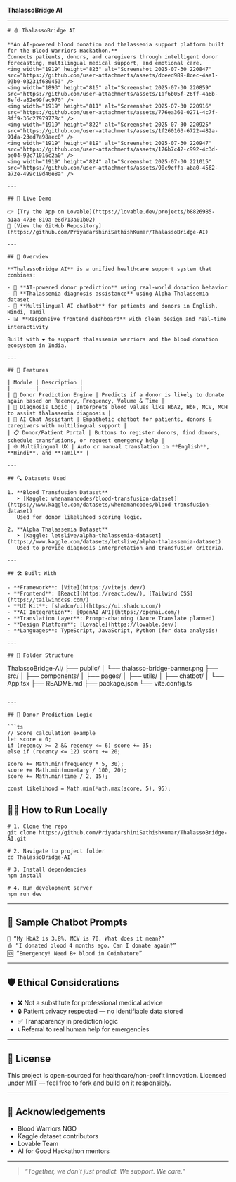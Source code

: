 **ThalassoBridge AI**

---

```
# 🩸 ThalassoBridge AI

**An AI-powered blood donation and thalassemia support platform built for the Blood Warriors Hackathon.**  
Connects patients, donors, and caregivers through intelligent donor forecasting, multilingual medical support, and emotional care.
<img width="1919" height="823" alt="Screenshot 2025-07-30 220847" src="https://github.com/user-attachments/assets/dceed989-8cec-4aa1-93b0-03231f680453" />
<img width="1893" height="815" alt="Screenshot 2025-07-30 220859" src="https://github.com/user-attachments/assets/1af6b05f-26ff-4a6b-8efd-a82e99fac970" />
<img width="1919" height="811" alt="Screenshot 2025-07-30 220916" src="https://github.com/user-attachments/assets/776ea360-0271-4c7f-8ff9-36c27979778c" />
<img width="1919" height="822" alt="Screenshot 2025-07-30 220925" src="https://github.com/user-attachments/assets/1f260163-6722-482a-91da-23ed7a98aec0" />
<img width="1919" height="819" alt="Screenshot 2025-07-30 220947" src="https://github.com/user-attachments/assets/176b7c42-c992-4c3d-be04-92c71016c2a0" />
<img width="1919" height="824" alt="Screenshot 2025-07-30 221015" src="https://github.com/user-attachments/assets/90c9cffa-aba0-4562-a72e-499c19d40e8a" />

---

## 🚀 Live Demo

👉 [Try the App on Lovable](https://lovable.dev/projects/b8826985-a1aa-473e-819a-e8d713a01b02)  
📁 [View the GitHub Repository](https://github.com/PriyadarshiniSathishKumar/ThalassoBridge-AI)

---

## 🧠 Overview

**ThalassoBridge AI** is a unified healthcare support system that combines:

- 🧪 **AI-powered donor prediction** using real-world donation behavior
- 🧬 **Thalassemia diagnosis assistance** using Alpha Thalassemia dataset
- 💬 **Multilingual AI chatbot** for patients and donors in English, Hindi, Tamil
- 📊 **Responsive frontend dashboard** with clean design and real-time interactivity

Built with ❤️ to support thalassemia warriors and the blood donation ecosystem in India.

---

## 🌟 Features

| Module | Description |
|--------|-------------|
| 🎯 Donor Prediction Engine | Predicts if a donor is likely to donate again based on Recency, Frequency, Volume & Time |
| 🧬 Diagnosis Logic | Interprets blood values like HbA2, HbF, MCV, MCH to assist thalassemia diagnosis |
| 💬 AI Chat Assistant | Empathetic chatbot for patients, donors & caregivers with multilingual support |
| 📋 Donor/Patient Portal | Buttons to register donors, find donors, schedule transfusions, or request emergency help |
| 🌐 Multilingual UX | Auto or manual translation in **English**, **Hindi**, and **Tamil** |

---

## 🔍 Datasets Used

1. **Blood Transfusion Dataset**  
   ➤ [Kaggle: whenamancodes/blood-transfusion-dataset](https://www.kaggle.com/datasets/whenamancodes/blood-transfusion-dataset)  
   Used for donor likelihood scoring logic.

2. **Alpha Thalassemia Dataset**  
   ➤ [Kaggle: letslive/alpha-thalassemia-dataset](https://www.kaggle.com/datasets/letslive/alpha-thalassemia-dataset)  
   Used to provide diagnosis interpretation and transfusion criteria.

---

## 🛠️ Built With

- **Framework**: [Vite](https://vitejs.dev/)
- **Frontend**: [React](https://react.dev/), [Tailwind CSS](https://tailwindcss.com/)
- **UI Kit**: [shadcn/ui](https://ui.shadcn.com/)
- **AI Integration**: [OpenAI API](https://openai.com/)
- **Translation Layer**: Prompt-chaining (Azure Translate planned)
- **Design Platform**: [Lovable](https://lovable.dev/)
- **Languages**: TypeScript, JavaScript, Python (for data analysis)

---

## 📁 Folder Structure

```

ThalassoBridge-AI/
├── public/
│   └── thalasso-bridge-banner.png
├── src/
│   ├── components/
│   ├── pages/
│   ├── utils/
│   ├── chatbot/
│   └── App.tsx
├── README.md
├── package.json
└── vite.config.ts

````

---

## 🧪 Donor Prediction Logic

```ts
// Score calculation example
let score = 0;
if (recency >= 2 && recency <= 6) score += 35;
else if (recency <= 12) score += 20;

score += Math.min(frequency * 5, 30);
score += Math.min(monetary / 100, 20);
score += Math.min(time / 2, 15);

const likelihood = Math.min(Math.max(score, 5), 95);
````

## 👩‍⚕️ How to Run Locally

```
# 1. Clone the repo
git clone https://github.com/PriyadarshiniSathishKumar/ThalassoBridge-AI.git

# 2. Navigate to project folder
cd ThalassoBridge-AI

# 3. Install dependencies
npm install

# 4. Run development server
npm run dev
```

---

## 💬 Sample Chatbot Prompts

```
🧪 “My HbA2 is 3.8%, MCV is 70. What does it mean?”
🩸 “I donated blood 4 months ago. Can I donate again?”
🆘 “Emergency! Need B+ blood in Coimbatore”
```

---

## 🛡️ Ethical Considerations

* ❌ Not a substitute for professional medical advice
* 🔒 Patient privacy respected — no identifiable data stored
* ✅ Transparency in prediction logic
* 📞 Referral to real human help for emergencies

---

## 📢 License

This project is open-sourced for healthcare/non-profit innovation.
Licensed under [MIT](./LICENSE) — feel free to fork and build on it responsibly.

---

## 🙏 Acknowledgements

* Blood Warriors NGO
* Kaggle dataset contributors
* Lovable Team
* AI for Good Hackathon mentors

---

> *“Together, we don’t just predict. We support. We care.”*

```
